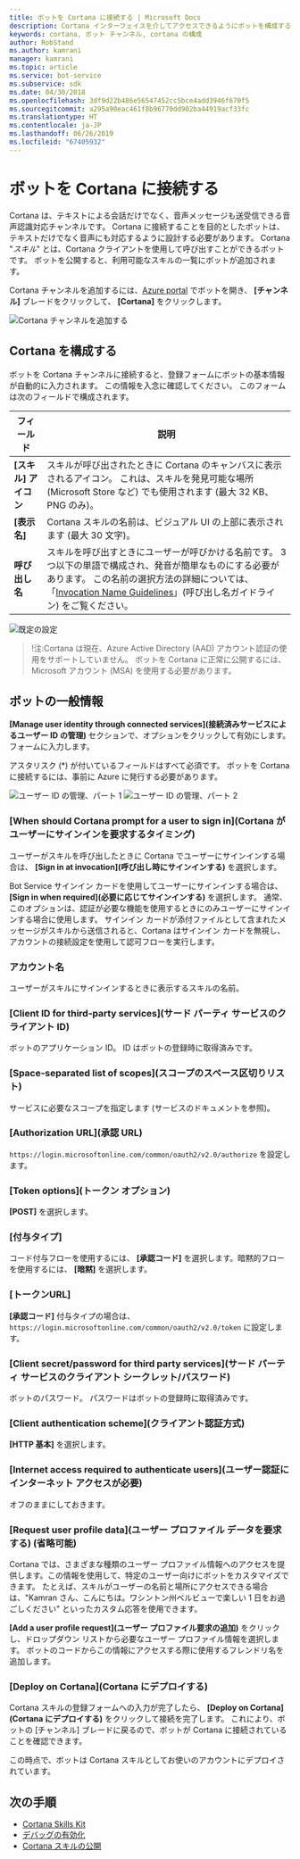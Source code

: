 ```yaml
---
title: ボットを Cortana に接続する | Microsoft Docs
description: Cortana インターフェイスを介してアクセスできるようにボットを構成する方法について説明します。
keywords: cortana, ボット チャンネル, cortana の構成
author: RobStand
ms.author: kamrani
manager: kamrani
ms.topic: article
ms.service: bot-service
ms.subservice: sdk
ms.date: 04/30/2018
ms.openlocfilehash: 3df9d22b486e56547452cc5bce4add3946f670f5
ms.sourcegitcommit: a295a90eac461f8b96770dd902ba44919acf33fc
ms.translationtype: HT
ms.contentlocale: ja-JP
ms.lasthandoff: 06/26/2019
ms.locfileid: "67405932"
---
```

# <a name="connect-a-bot-to-cortana"></a>ボットを Cortana に接続する

Cortana は、テキストによる会話だけでなく、音声メッセージも送受信できる音声認識対応チャンネルです。 Cortana に接続することを目的としたボットは、テキストだけでなく音声にも対応するように設計する必要があります。 Cortana "*スキル*" とは、Cortana クライアントを使用して呼び出すことができるボットです。 ボットを公開すると、利用可能なスキルの一覧にボットが追加されます。

Cortana チャンネルを追加するには、[Azure portal](https://portal.azure.com/) でボットを開き、 **[チャンネル]** ブレードをクリックして、 **[Cortana]** をクリックします。

![Cortana チャンネルを追加する](~/media/channels/cortana-addchannel.png)

## <a name="configure-cortana"></a>Cortana を構成する

ボットを Cortana チャンネルに接続すると、登録フォームにボットの基本情報が自動的に入力されます。 この情報を入念に確認してください。 このフォームは次のフィールドで構成されます。

| フィールド | 説明 |
|------|------|
| **[スキル] アイコン** | スキルが呼び出されたときに Cortana のキャンバスに表示されるアイコン。 これは、スキルを発見可能な場所 (Microsoft Store など) でも使用されます (最大 32 KB、PNG のみ)。|
| **[表示名]** | Cortana スキルの名前は、ビジュアル UI の上部に表示されます (最大 30 文字)。 |
| **呼び出し名** | スキルを呼び出すときにユーザーが呼びかける名前です。 3 つ以下の単語で構成され、発音が簡単なものにする必要があります。 この名前の選択方法の詳細については、「[Invocation Name Guidelines][invocation]」(呼び出し名ガイドライン) をご覧ください。|

![既定の設定](~/media/channels/cortana-defaultsettings.png)

>!注:Cortana は現在、Azure Active Directory (AAD) アカウント認証の使用をサポートしていません。 ボットを Cortana に正常に公開するには、Microsoft アカウント (MSA) を使用する必要があります。

## <a name="general-bot-information"></a>ボットの一般情報

**[Manage user identity through connected services]\(接続済みサービスによるユーザー ID の管理\)** セクションで、オプションをクリックして有効にします。 フォームに入力します。

アスタリスク (*) が付いているフィールドはすべて必須です。 ボットを Cortana に接続するには、事前に Azure に発行する必要があります。

![ユーザー ID の管理、パート 1](~/media/channels/cortana-manageidentity-1.png)
![ユーザー ID の管理、パート 2](~/media/channels/cortana-manageidentity-2.png)

### <a name="when-should-cortana-prompt-for-a-user-to-sign-in"></a>[When should Cortana prompt for a user to sign in]\(Cortana がユーザーにサインインを要求するタイミング\)

ユーザーがスキルを呼び出したときに Cortana でユーザーにサインインする場合は、 **[Sign in at invocation]\(呼び出し時にサインインする\)** を選択します。

Bot Service サインイン カードを使用してユーザーにサインインする場合は、 **[Sign in when required]\(必要に応じてサインインする\)** を選択します。 通常、このオプションは、認証が必要な機能を使用するときにのみユーザーにサインインする場合に使用します。 サインイン カードが添付ファイルとして含まれたメッセージがスキルから送信されると、Cortana はサインイン カードを無視し、アカウントの接続設定を使用して認可フローを実行します。

### <a name="account-name"></a>アカウント名

ユーザーがスキルにサインインするときに表示するスキルの名前。

### <a name="client-id-for-third-party-services"></a>[Client ID for third-party services]\(サード パーティ サービスのクライアント ID\)

ボットのアプリケーション ID。 ID はボットの登録時に取得済みです。

### <a name="space-separated-list-of-scopes"></a>[Space-separated list of scopes]\(スコープのスペース区切りリスト\)

サービスに必要なスコープを指定します (サービスのドキュメントを参照)。

### <a name="authorization-url"></a>[Authorization URL]\(承認 URL\)

`https://login.microsoftonline.com/common/oauth2/v2.0/authorize` を設定します。

### <a name="token-options"></a>[Token options]\(トークン オプション\)

**[POST]** を選択します。

### <a name="grant-type"></a>[付与タイプ]

コード付与フローを使用するには、 **[承認コード]** を選択します。暗黙的フローを使用するには、 **[暗黙]** を選択します。

### <a name="token-url"></a>[トークンURL]

**[承認コード]** 付与タイプの場合は、`https://login.microsoftonline.com/common/oauth2/v2.0/token` に設定します。

### <a name="client-secretpassword-for-third-party-services"></a>[Client secret/password for third party services]\(サード パーティ サービスのクライアント シークレット/パスワード\)

ボットのパスワード。 パスワードはボットの登録時に取得済みです。

### <a name="client-authentication-scheme"></a>[Client authentication scheme]\(クライアント認証方式\)

**[HTTP 基本]** を選択します。

### <a name="internet-access-required-to-authenticate-users"></a>[Internet access required to authenticate users]\(ユーザー認証にインターネット アクセスが必要\)

オフのままにしておきます。

### <a name="request-user-profile-data-optional"></a>[Request user profile data]\(ユーザー プロファイル データを要求する\) (省略可能)

Cortana では、さまざまな種類のユーザー プロファイル情報へのアクセスを提供します。この情報を使用して、特定のユーザー向けにボットをカスタマイズできます。 たとえば、スキルがユーザーの名前と場所にアクセスできる場合は、"Kamran さん、こんにちは。ワシントン州ベルビューで楽しい 1 日をお過ごしください" といったカスタム応答を使用できます。

**[Add a user profile request]\(ユーザー プロファイル要求の追加\)** をクリックし、ドロップダウン リストから必要なユーザー プロファイル情報を選択します。 ボットのコードからこの情報にアクセスする際に使用するフレンドリ名を追加します。

### <a name="deploy-on-cortana"></a>[Deploy on Cortana]\(Cortana にデプロイする\)

Cortana スキルの登録フォームへの入力が完了したら、 **[Deploy on Cortana]\(Cortana にデプロイする\)** をクリックして接続を完了します。 これにより、ボットの [チャンネル] ブレードに戻るので、ボットが Cortana に接続されていることを確認できます。

この時点で、ボットは Cortana スキルとしてお使いのアカウントにデプロイされています。

## <a name="next-steps"></a>次の手順

* [Cortana Skills Kit](https://aka.ms/CortanaSkillsKitOverview)
* [デバッグの有効化](bot-service-debug-cortana-skill.md)
* [Cortana スキルの公開][publish]

[invocation]: https://docs.microsoft.com/cortana/skills/cortana-invocation-guidelines
[publish]: https://docs.microsoft.com/cortana/skills/publish-skill
[CortanaEntity]: https://aka.ms/lgvcto
